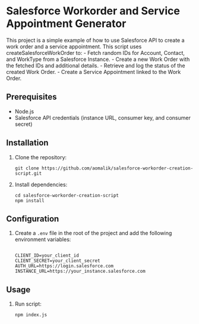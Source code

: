 # Salesforce Workorder and Service Appointment Generator 

This project is a simple example of how to use Salesforce API to create a work order and a service appointment.
This script uses createSalesforceWorkOrder to:
      - Fetch random IDs for Account, Contact, and WorkType from a Salesforce Instance.
      - Create a new Work Order with the fetched IDs and additional details.
      - Retrieve and log the status of the created Work Order.
      - Create a Service Appointment linked to the Work Order.

## Prerequisites

- Node.js
- Salesforce API credentials (instance URL, consumer key, and consumer secret)

## Installation

1. Clone the repository:
   ```
   git clone https://github.com/aomalik/salesforce-workorder-creation-script.git
   ```

2. Install dependencies:
   ```
   cd salesforce-workorder-creation-script
   npm install
   ```

## Configuration

1. Create a `.env` file in the root of the project and add the following environment variables:
   ```

   CLIENT_ID=your_client_id
   CLIENT_SECRET=your_client_secret
   AUTH_URL=https://login.salesforce.com
   INSTANCE_URL=https://your_instance.salesforce.com
   ```

## Usage

1. Run script:
   ```
   npm index.js
   ```
